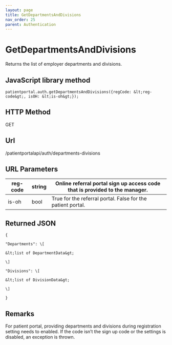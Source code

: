 ```yaml
---
layout: page
title: GetDepartmentsAndDivisions
nav_order: 25
parent: Authentication
---
```


# GetDepartmentsAndDivisions

Returns the list of employer departments and divisions.

## JavaScript library method

```
patientportal.auth.getDepartmentsAndDivisions({regCode: &lt;reg-code&gt;, isOH: &lt;is-oh&gt;});
```

## HTTP Method

GET

## ****Url****

/patientportalapi/auth/departments-divisions

## URL Parameters

| reg-code | string | Online referral portal sign up access code that is provided to the manager. |
| --- | --- | --- |
| is-oh | bool | True for the referral portal. False for the patient portal. |

## Returned JSON

```
{

"Departments": \[

&lt;list of DepartmentData&gt;

\]

"Divisions": \[

&lt;list of DivisionData&gt;

\]

}
```

## Remarks

For patient portal, providing departments and divisions during registration setting needs to enabled. If the code isn’t the sign up code or the settings is disabled, an exception is thrown.
